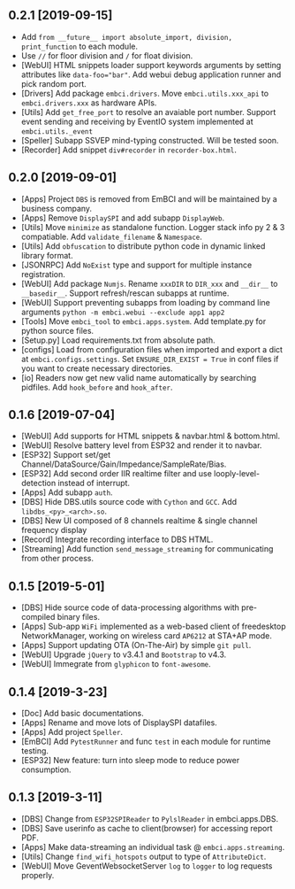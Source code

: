 ## 0.2.1 [2019-09-15]
- Add `from __future__ import absolute_import, division, print_function` to each module.
- Use ``//`` for floor division and ``/`` for float division.
- [WebUI] HTML snippets loader support keywords arguments by setting attributes like ``data-foo="bar"``. Add webui debug application runner and pick random port.
- [Drivers] Add package `embci.drivers`. Move `embci.utils.xxx_api` to `embci.drivers.xxx` as hardware APIs.
- [Utils] Add `get_free_port` to resolve an avaiable port number. Support event sending and receiving by EventIO system implemented at `embci.utils._event`
- [Speller] Subapp SSVEP mind-typing constructed. Will be tested soon.
- [Recorder] Add snippet `div#recorder` in `recorder-box.html`.

## 0.2.0 [2019-09-01]
- [Apps] Project `DBS` is removed from EmBCI and will be maintained by a business company.
- [Apps] Remove `DisplaySPI` and add subapp `DisplayWeb`.
- [Utils] Move `minimize` as standalone function. Logger stack info py 2 & 3 compatiable. Add `validate_filename` & `Namespace`.
- [Utils] Add `obfuscation` to distribute python code in dynamic linked library format.
- [JSONRPC] Add `NoExist` type and support for multiple instance registration.
- [WebUI] Add package `Numjs`. Rename `xxxDIR` to `DIR_xxx` and `__dir__` to `__basedir__`. Support refresh/rescan subapps at runtime.
- [WebUI] Support preventing subapps from loading by command line arguments `python -m embci.webui --exclude app1 app2`
- [Tools] Move `embci_tool` to `embci.apps.system`. Add template.py for python source files.
- [Setup.py] Load requirements.txt from absolute path.
- [configs] Load from configuration files when imported and export a dict at `embci.configs.settings`. Set `ENSURE_DIR_EXIST = True` in conf files if you want to create necessary directories.
- [io] Readers now get new valid name automatically by searching pidfiles. Add `hook_before` and `hook_after`.

## 0.1.6 [2019-07-04]
- [WebUI] Add supports for HTML snippets & navbar.html & bottom.html.
- [WebUI] Resolve battery level from ESP32 and render it to navbar.
- [ESP32] Support set/get Channel/DataSource/Gain/Impedance/SampleRate/Bias.
- [ESP32] Add second order IIR realtime filter and use looply-level-detection instead of interrupt.
- [Apps] Add subapp `auth`.
- [DBS] Hide DBS.utils source code with `Cython` and `GCC`. Add `libdbs_<py>_<arch>.so`.
- [DBS] New UI composed of 8 channels realtime & single channel frequency display
- [Record] Integrate recording interface to DBS HTML.
- [Streaming] Add function `send_message_streaming` for communicating from other process.

## 0.1.5 [2019-5-01]
- [DBS] Hide source code of data-processing algorithms with pre-compiled binary files.
- [Apps] Sub-app `WiFi` implemented as a web-based client of freedesktop NetworkManager, working on wireless card `AP6212` at STA+AP mode.
- [Apps] Support updating OTA (On-The-Air) by simple `git pull`.
- [WebUI] Upgrade `jQuery` to v3.4.1 and `Bootstrap` to v4.3.
- [WebUI] Immegrate from `glyphicon` to `font-awesome`.

## 0.1.4 [2019-3-23]
- [Doc] Add basic documentations.
- [Apps] Rename and move lots of DisplaySPI datafiles.
- [Apps] Add project `Speller`.
- [EmBCI] Add `PytestRunner` and func `test` in each module for runtime testing.
- [ESP32] New feature: turn into sleep mode to reduce power consumption.

## 0.1.3 [2019-3-11]
- [DBS] Change from `ESP32SPIReader` to `PylslReader` in embci.apps.DBS.
- [DBS] Save userinfo as cache to client(browser) for accessing report PDF.
- [Apps] Make data-streaming an individual task @ `embci.apps.streaming`.
- [Utils] Change `find_wifi_hotspots` output to type of `AttributeDict`.
- [WebUI] Move GeventWebsocketServer `log` to `logger` to log requests properly.
